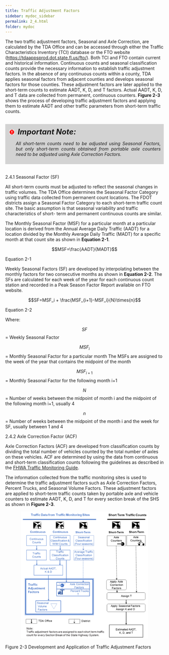 ```yaml
---
title: Traffic Adjustment Factors
sidebar: mydoc_sidebar
permalink: 2_4.html
folder: mydoc
---
```



<style>
  div{text-align: justify;}
</style>


The two traffic adjustment factors, Seasonal and Axle Correction, are calculated by the TDA Office and can be accessed through either the Traffic Characteristics Inventory (TCI) database or the FTO website (<a href="https://tdaappsprod.dot.state.fl.us/fto/" target="_blank">https://tdaappsprod.dot.state.fl.us/fto/</a>). Both TCI and FTO contain current and historical information. Continuous counts and seasonal classification counts provide the necessary information to establish traffic adjustment factors. In the absence of any continuous counts within a county, TDA applies seasonal factors from adjacent counties and develops seasonal factors for those counties. These adjustment factors are later applied to the short-term counts to estimate AADT, K, D, and T factors. Actual AADT, K, D, and T data are collected from permanent, continuous counters. <b>Figure 2-3</b> shows the process of developing traffic adjustment factors and applying them to estimate AADT and other traffic parameters from short-term traffic counts.
<div style="background:#D3D3D3; padding: 0.6rem; margin: 2rem 0">
<img src="images/RedWarning.png" style="max-width: 3%; margin-left:4px;"><font size = 5><b><i>&nbsp;&nbsp;Important Note:</i></b></font>
<ul><i>All short-term counts need to be adjusted using Seasonal Factors, but only short-term counts obtained from portable axle counters need to be adjusted using Axle Correction Factors.</i></ul>
</div>


<span class="subtitle-3">2.4.1 Seasonal Factor (SF)</span>

All short-term counts must be adjusted to reflect the seasonal changes in traffic volumes. The TDA Office determines the Seasonal Factor Category using traffic data collected from permanent count locations. The FDOT districts assign a Seasonal Factor Category to each short-term traffic count site. The basic assumption is that seasonal variability and traffic characteristics of short- term and permanent continuous counts are similar.

The Monthly Seasonal Factor (MSF) for a particular month at a particular location is derived from the Annual Average Daily Traffic (AADT) for a location divided by the Monthly Average Daily Traffic (MADT) for a specific month at that count site as shown in <b>Equation 2-1</b>.



<!-- 
<div style="background:linear-gradient(to right, white 10%, #b0c4de 50%, white 90%)">
<center><b>Equarion 2-1</b></center>
</div> -->

$$MSF=\frac{AADT}{MADT}$$

<div class="italic-grey">Equation 2-1</div>

Weekly Seasonal Factors (SF) are developed by interpolating between the monthly factors for two consecutive months as shown in <b>Equation 2-2</b>. The SFs are calculated for each week of the year for each continuous count station and recorded in a Peak Season Factor Report available on FTO website.

$$SF=MSF_i + \frac{MSF_{i+1}-MSF_i}{N}\times{n}$$

<div class="italic-grey">Equation 2-2</div>

Where:
 
$$SF$$ =  Weekly Seasonal Factor

$$MSF_i$$  =  Monthly Seasonal Factor for a particular month The MSFs are assigned to the week of the year that contains the midpoint of the month

$$MSF_{i+1}$$  =  Monthly Seasonal Factor for the following month i+1

$$N$$  =  Number of weeks between the midpoint of month i and the midpoint of the following month i+1, usually 4

$$n$$  =  Number of weeks between the midpoint of the month i and the week for SF, usually between 1 and 4

<span class="subtitle-3">2.4.2 Axle Correction Factor (ACF)</span>

Axle Correction Factors (ACF) are developed from classification counts by dividing the total number of vehicles counted by the total number of axles on these vehicles. ACF are determined by using the data from continuous and short-term classification counts following the guidelines as described in the <a href="https://www.fhwa.dot.gov/policyinformation/tmguide/2022_TMG_Final_Report.pdf" target="_blank">FHWA Traffic Monitoring Guide</a>.

The information collected from the traffic monitoring sites is used to determine the traffic adjustment factors such as Axle Correction Factors, Percent Trucks, and Seasonal Volume Factors. These adjustment factors are applied to short-term traffic counts taken by portable axle and vehicle counters to estimate AADT, K, D, and T for every section break of the SHS as shown in <b>Figure 2-3</b>.

<center><img src="images/fig2_3.png" style="max-width: 80%; text-align:center; margin-bottom: 1rem"></center>
<div class="italic-grey">Figure 2-3 Development and Application of Traffic Adjustment Factors</div> 











